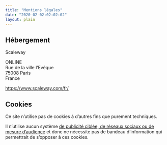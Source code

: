 ```yaml
---
title: "Mentions légales"
date: "2020-02-02:02:02:02"
layout: plain
---
```

## Hébergement

Scaleway

ONLINE  
Rue de la ville l’Evêque  
75008 Paris  
France

https://www.scaleway.com/fr/

## Cookies

Ce site n’utilise pas de cookies à d’autres fins que purement techniques.

Il n’utilise aucun système [de publicité ciblée, de réseaux sociaux ou de mesure
d’audience](https://www.cnil.fr/fr/cookies-comment-mettre-mon-site-web-en-conformite) et donc ne nécessite pas de
bandeau d’information qui permettrait de s’opposer à ces cookies.
